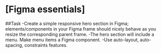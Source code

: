# [Figma essentials]

##Task
-Create a simple responsive hero section in Figma; elements/components in your Figma frame should nicely behave as you resize the corresponding parent frame.
-The hero section will include a menu. Make menu items a Figma component.
-Use auto-layout, auto-spacing, constraints features.
